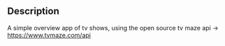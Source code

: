 ## Description
A simple overview app of tv shows, using the open source tv maze api -> https://www.tvmaze.com/api